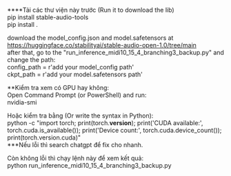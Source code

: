 ****Tải các thư viện này trước (Run it to download the lib)  
pip install stable-audio-tools  
pip install .

download the model_config.json and model.safetensors at https://huggingface.co/stabilityai/stable-audio-open-1.0/tree/main  
after that, go to the "run_inference_midi10_15_4_branching3_backup.py" and change the path:  
config_path = r'add your model_config path'  
ckpt_path = r'add your model.safetensors path'  

**Kiểm tra xem có GPU hay không:  
Open Command Prompt (or PowerShell) and run:  
nvidia-smi

Hoặc kiểm tra bằng (Or write the syntax in Python):  
python -c "import torch; print(torch.__version__); print('CUDA available:', torch.cuda.is_available()); print('Device count:', torch.cuda.device_count()); print(torch.version.cuda)"  
***Nếu lỗi thì search chatgpt để fix cho nhanh.



Còn không lỗi thì chạy lệnh này để xem kết quả:  
python run_inference_midi10_15_4_branching3_backup.py

